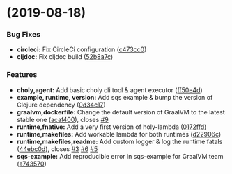 
<a name=""></a>
#  (2019-08-18)

### Bug Fixes

* **circleci:** Fix CircleCi configuration ([c473cc0](https://github.com/FieryCod/holy-lambda/commit/c473cc0))
* **cljdoc:** Fix cljdoc build ([52b8a7c](https://github.com/FieryCod/holy-lambda/commit/52b8a7c))


### Features

* **choly,agent:** Add basic choly cli tool & agent executor ([ff50e4d](https://github.com/FieryCod/holy-lambda/commit/ff50e4d))
* **example, runtime, version:** Add sqs example & bump the version of Clojure dependency ([0d34c17](https://github.com/FieryCod/holy-lambda/commit/0d34c17))
* **graalvm,dockerfile:** Change the default version of GraalVM to the latest stable one ([acaf400](https://github.com/FieryCod/holy-lambda/commit/acaf400)), closes [#9](https://github.com/FieryCod/holy-lambda/issues/9)
* **runtime,fnative:** Add a very first version of holy-lambda ([0172ffd](https://github.com/FieryCod/holy-lambda/commit/0172ffd))
* **runtime,makefiles:** Add workable lambda for both runtimes ([d22906c](https://github.com/FieryCod/holy-lambda/commit/d22906c))
* **runtime,makefiles,readme:** Add custom logger & log the runtime fatals ([44ebc0d](https://github.com/FieryCod/holy-lambda/commit/44ebc0d)), closes [#3](https://github.com/FieryCod/holy-lambda/issues/3) [#6](https://github.com/FieryCod/holy-lambda/issues/6) [#5](https://github.com/FieryCod/holy-lambda/issues/5)
* **sqs-example:** Add reproducible error in sqs-example for GraalVM team ([a743570](https://github.com/FieryCod/holy-lambda/commit/a743570))
